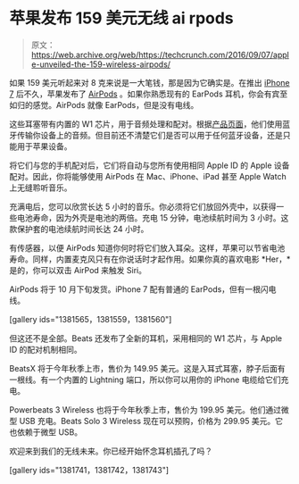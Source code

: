 # 苹果发布 159 美元无线 ai rpods 

> 原文：<https://web.archive.org/web/https://techcrunch.com/2016/09/07/apple-unveiled-the-159-wireless-airpods/>

如果 159 美元听起来对 8 克来说是一大笔钱，那是因为它确实是。在推出 [iPhone 7](https://web.archive.org/web/20221221133709/https://techcrunch.com/2016/09/07/apple-officially-unveils-the-iphone-7-and-iphone-7-plus/) 后不久，苹果发布了 [AirPods](https://web.archive.org/web/20221221133709/https://www.apple.com/airpods/) 。如果你熟悉现有的 EarPods 耳机，你会有宾至如归的感觉。AirPods 就像 EarPods，但是没有电线。

这些耳塞带有内置的 W1 芯片，用于音频处理和配对。根据[产品页面](https://web.archive.org/web/20221221133709/http://www.apple.com/shop/product/MMEF2AM/A/airpods)，他们使用蓝牙传输你设备上的音频。但目前还不清楚它们是否可以用于任何蓝牙设备，还是只能用于苹果设备。

将它们与您的手机配对后，它们将自动与您所有使用相同 Apple ID 的 Apple 设备配对。因此，你将能够使用 AirPods 在 Mac、iPhone、iPad 甚至 Apple Watch 上无缝聆听音乐。

充满电后，您可以欣赏长达 5 小时的音乐。你必须将它们放回外壳中，以获得一些电池寿命，因为外壳是电池的两倍。充电 15 分钟，电池续航时间为 3 小时。这款保护套的电池续航时间长达 24 小时。

有传感器，以便 AirPods 知道你何时将它们放入耳朵。这样，苹果可以节省电池寿命。同样，内置麦克风只有在你说话时才起作用。如果你真的喜欢电影 *Her，*是的，你可以双击 AirPod 来触发 Siri。

AirPods 将于 10 月下旬发货。iPhone 7 配有普通的 EarPods，但有一根闪电线。

[gallery ids="1381565，1381559，1381560"]

但这还不是全部。Beats 还发布了全新的耳机，采用相同的 W1 芯片，与 Apple ID 的配对机制相同。

BeatsX 将于今年秋季上市，售价为 149.95 美元。这是入耳式耳塞，脖子后面有一根线。有一个内置的 Lightning 端口，所以你可以用你的 iPhone 电缆给它们充电。

Powerbeats 3 Wireless 也将于今年秋季上市，售价为 199.95 美元。他们通过微型 USB 充电。Beats Solo 3 Wireless 现在可以预购，价格为 299.95 美元。它也依赖于微型 USB。

欢迎来到我们的无线未来。你已经开始怀念耳机插孔了吗？

[gallery ids="1381741，1381742，1381743"]